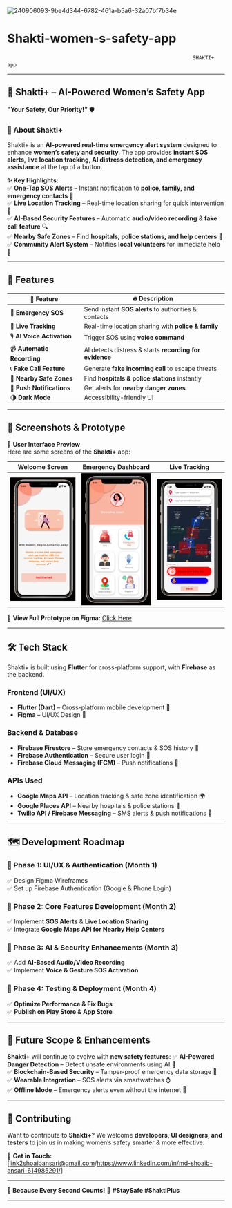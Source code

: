![240906093-9be4d344-6782-461a-b5a6-32a07bf7b34e](https://github.com/user-attachments/assets/6cd3227c-49c9-4267-a6a8-439d1897d677)


# Shakti-women-s-safety-app
                                                                SHAKTI+ app
---


## **🚀 Shakti+ – AI-Powered Women’s Safety App**
**"Your Safety, Our Priority!"** 🛡️  

### **📌 About Shakti+**
Shakti+ is an **AI-powered real-time emergency alert system** designed to enhance **women’s safety and security**. The app provides **instant SOS alerts, live location tracking, AI distress detection, and emergency assistance** at the tap of a button.  

**✨ Key Highlights:**  
✅ **One-Tap SOS Alerts** – Instant notification to **police, family, and emergency contacts** 📲  
✅ **Live Location Tracking** – Real-time location sharing for quick intervention 📍  
✅ **AI-Based Security Features** – Automatic **audio/video recording** & **fake call feature** 🔍  
✅ **Nearby Safe Zones** – Find **hospitals, police stations, and help centers** 🏥  
✅ **Community Alert System** – Notifies **local volunteers** for immediate help 🚨  

---

## **📱 Features**
| 🔹 **Feature** | 🔥 **Description** |
|--------------|-----------------|
| 🚨 **Emergency SOS** | Send instant **SOS alerts** to authorities & contacts |
| 📍 **Live Tracking** | Real-time location sharing with **police & family** |
| 🎙 **AI Voice Activation** | Trigger SOS using **voice command** |
| 📹 **Automatic Recording** | AI detects distress & starts **recording for evidence** |
| 📞 **Fake Call Feature** | Generate **fake incoming call** to escape threats |
| 🏥 **Nearby Safe Zones** | Find **hospitals & police stations** instantly |
| 🔔 **Push Notifications** | Get alerts for **nearby danger zones** |
| 🌗 **Dark Mode** | Accessibility-friendly UI |

---

## **🎨 Screenshots & Prototype**
📸 **User Interface Preview**  
Here are some screens of the **Shakti+** app:

| **Welcome Screen** | **Emergency Dashboard** | **Live Tracking** |
|----------------|----------------|----------------|
| ![Welcome](https://github.com/link2shoaibansari/Shakti-women-s-safety-app/blob/f6ed505277b6d26c79d121d58f74169da752bcd2/Screenshot%202025-03-07%20002033.png) | ![Dashboard](https://github.com/link2shoaibansari/Shakti-women-s-safety-app/blob/f6ed505277b6d26c79d121d58f74169da752bcd2/Screenshot%202025-03-07%20002052.png) | ![Tracking](https://github.com/link2shoaibansari/Shakti-women-s-safety-app/blob/f6ed505277b6d26c79d121d58f74169da752bcd2/Screenshot%202025-03-07%20002100.png) |

👀 **View Full Prototype on Figma:** [Click Here](https://www.figma.com/proto/d3AhOWQ2QqoHxhNwmncYH1/Shakti%2B--%3E-Md-Shoaib-Ansari?node-id=1-2&p=f&t=nwK0UjSrVgYyXv4e-1&scaling=scale-down&content-scaling=fixed&page-id=0%3A1&starting-point-node-id=1%3A2) 

---

## **🛠️ Tech Stack**
Shakti+ is built using **Flutter** for cross-platform support, with **Firebase** as the backend.

### **Frontend (UI/UX)**
- **Flutter (Dart)** – Cross-platform mobile development 📱  
- **Figma** – UI/UX Design 🎨  

### **Backend & Database**
- **Firebase Firestore** – Store emergency contacts & SOS history 📂  
- **Firebase Authentication** – Secure user login 🔐  
- **Firebase Cloud Messaging (FCM)** – Push notifications 🔔  

### **APIs Used**
- **Google Maps API** – Location tracking & safe zone identification 🌍  
- **Google Places API** – Nearby hospitals & police stations 🏥  
- **Twilio API / Firebase Messaging** – SMS alerts & push notifications 📩  

---

## **🗺️ Development Roadmap**
### **🔹 Phase 1: UI/UX & Authentication (Month 1)**
✅ Design Figma Wireframes  
✅ Set up Firebase Authentication (Google & Phone Login)  

### **🔹 Phase 2: Core Features Development (Month 2)**
✅ Implement **SOS Alerts** & **Live Location Sharing**  
✅ Integrate **Google Maps API for Nearby Help Centers**  

### **🔹 Phase 3: AI & Security Enhancements (Month 3)**
✅ Add **AI-Based Audio/Video Recording**  
✅ Implement **Voice & Gesture SOS Activation**  

### **🔹 Phase 4: Testing & Deployment (Month 4)**
✅ **Optimize Performance & Fix Bugs**  
✅ **Publish on Play Store & App Store**  

---

## **🚀 Future Scope & Enhancements**
**Shakti+** will continue to evolve with **new safety features**:
✅ **AI-Powered Danger Detection** – Detect unsafe environments using AI 📡  
✅ **Blockchain-Based Security** – Tamper-proof emergency data storage 🔗  
✅ **Wearable Integration** – SOS alerts via smartwatches ⌚  
✅ **Offline Mode** – Emergency alerts even without the internet 📶  

---

## **🔗 Contributing**
Want to contribute to **Shakti+**? We welcome **developers, UI designers, and testers** to join us in making women’s safety smarter & more effective.  

📩 **Get in Touch:** [link2shoaibansari@gmail.com/https://www.linkedin.com/in/md-shoaib-ansari-614985291/]  

---

**🚀 Because Every Second Counts!** 💙 **#StaySafe #ShaktiPlus**  

---
